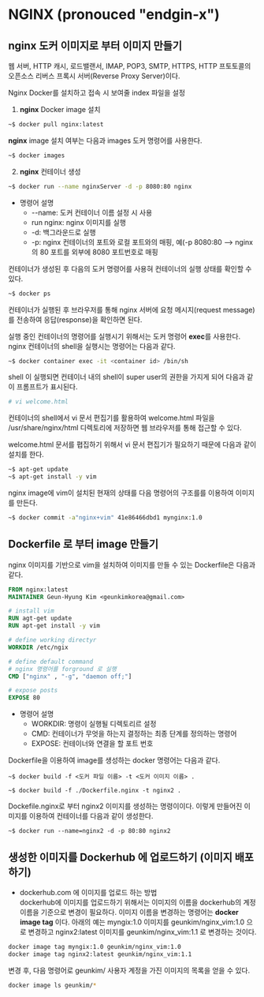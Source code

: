 # NGINX (pronouced "endgin-x")
 
 ## **nginx** 도커 이미지로 부터 이미지 만들기   
 
 웹 서버, HTTP 캐시, 로드밸랜서, IMAP, POP3, SMTP, HTTPS, HTTP
 프토토콜의 오픈소스 리버스 프록시 서버(Reverse Proxy Server)이다.
 
 Nginx Docker를 설치하고 접속 시 보여줄 index 파일을 설정 
 
 1. **nginx** Docker image 설치
 ```sh
 ~$ docker pull nginx:latest
 ```
 **nginx** image 설치 여부는 다음과 images 도커 명령어를 사용한다.
 ```sh
 ~$ docker images
 ``` 
2. **nginx** 컨테이너 생성
```sh
~$ docker run --name nginxServer -d -p 8080:80 nginx 
```
* 명령어 설명 
  * --name: 도커 컨테이너 이름 설정 시 사용
  * run nginx: nginx 이미지를 실행 
  * -d: 백그라운드로 실행
  * -p: nginx 컨테이너의 포트와 로컬 포트와의 매핑, 예(-p 8080:80 --> nginx의 80 포트를 외부에 8080 포트번호로 매핑 

컨테이너가 생성된 후 다음의 도커 명령어를 사용혀 컨테이너의 실행 상태를 확인할 수 있다. 
```sh
~$ docker ps 
```
컨테이너가 실행된 후 브라우저를 통해 nginx 서버에 요청 메시지(request message)를 전송하여 응답(response)을 확인하면 된다. 


실행 중인 컨테이너의 명령어를 실행시기 위해서는 도커 명령어 **exec**를 사용한다. nginx 컨테이너의 shell을 실행시는 명령어는 
다음과 같다.
```sh
~$ docker container exec -it <container id> /bin/sh
```
shell 이 실행되면 컨테이너 내의 shell이 super user의 권한을 가지게 되어 다음과 같이 프롬프트가 표시된다.
```sh
# vi welcome.html
```
컨테이너의 shell에서 vi  문서 편집기를 활용하여 welcome.html 파일을 /usr/share/nginx/html 디렉토리에 저장하면 웹 브라우저를 
통해 접근할 수 있다. 

welcome.html 문서를 폅집하기 위해서 vi 문서 편집기가 필요하기 때문에 다음과 같이 설치를 한다.
```sh
~$ apt-get update
~$ apt-get install -y vim
```
nginx image에 vim이 설치된 현재의 상태를 다음 명령어의 구조를를 이용하여 이미지를 만든다.
```sh
~$ docker commit -a"nginx+vim" 41e86466dbd1 mynginx:1.0
```
## Dockerfile 로 부터 image 만들기
nginx 이미지를 기반으로 vim을 설치하여 이미지를 만들 수 있는  Dockerfile은 다음과 같다.
```dockerfile
FROM nginx:latest
MAINTAINER Geun-Hyung Kim <geunkimkorea@gmail.com>

# install vim
RUN agt-get update
RUN apt-get install -y vim

# define working directyr
WORKDIR /etc/ngix

# define default command
# nginx 명령어를 forground 로 실행 
CMD ["nginx" , "-g", "daemon off;"]            

# expose posts
EXPOSE 80
```

* 명령어 설명 
  * WORKDIR: 명령이 실행될 디렉토리르 설정
  * CMD: 컨테이너가 무엇을 하는지 결정하는 최종  단계를 정의하는 명령어
  * EXPOSE: 컨테이너와 연결을 할 포트 번호 
  
Dockerfile을 이용하여 image를 생성하는 docker 명령어는 다음과 같다.
```shell
~$ docker build -f <도커 파일 이름> -t <도커 이미지 이름> .
```
```shell
~$ docker build -f ./Dockerfile.nginx -t nginx2 .
```
Dockefile.nginx로 부터 nginx2 이미지를 생성하는 명령이이다. 이렇게 만들어진 이미지를 이용하여 
컨테이너를 다음과 같이 생성한다.
```shell
~$ docker run --name=nginx2 -d -p 80:80 nginx2
```

## 생성한 이미지를 Dockerhub 에 업로드하기 (이미지 배포하기)

* dockerhub.com 에 이미지를 업로드 하는 방법  
dockerhub에 이미지를 업로드하기 위해서는 이미지의 이름을 dockerhub의 계정 이름을 기준으로 변경이 필요하다. 
이미지 이름을 변경하는 명령어는 **docker image tag** 이다.  아래의 예는 myngix:1.0 이미지를 geunkim/nginx_vim:1.0 
으로 변경하고 nginx2:latest 이미지를 geunkim/nginx_vim:1.1 로 변경하는 것이다.
```sh
docker image tag myngix:1.0 geunkim/nginx_vim:1.0
docker image tag nginx2:latest geunkim/nginx_vim:1.1
```
변경 후, 다음 명령어로 geunkim/ 사용자 계정을 가진 이미지의 목록을 얻을 수 있다. 
```sh
docker image ls geunkim/*
```



  



 
 
